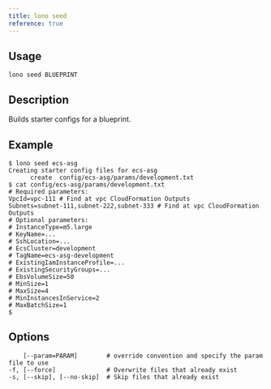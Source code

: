 ```yaml
---
title: lono seed
reference: true
---
```


## Usage

    lono seed BLUEPRINT

## Description

Builds starter configs for a blueprint.

## Example

    $ lono seed ecs-asg
    Creating starter config files for ecs-asg
          create  config/ecs-asg/params/development.txt
    $ cat config/ecs-asg/params/development.txt
    # Required parameters:
    VpcId=vpc-111 # Find at vpc CloudFormation Outputs
    Subnets=subnet-111,subnet-222,subnet-333 # Find at vpc CloudFormation Outputs
    # Optional parameters:
    # InstanceType=m5.large
    # KeyName=...
    # SshLocation=...
    # EcsCluster=development
    # TagName=ecs-asg-development
    # ExistingIamInstanceProfile=...
    # ExistingSecurityGroups=...
    # EbsVolumeSize=50
    # MinSize=1
    # MaxSize=4
    # MinInstancesInService=2
    # MaxBatchSize=1
    $


## Options

```
    [--param=PARAM]        # override convention and specify the param file to use
-f, [--force]              # Overwrite files that already exist
-s, [--skip], [--no-skip]  # Skip files that already exist
```

